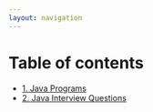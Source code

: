 ```yaml
---
layout: navigation
---
```


# Table of contents

* [1. Java Programs](README.md)
* [2. Java Interview Questions](2.-java-interview-questions.md)
